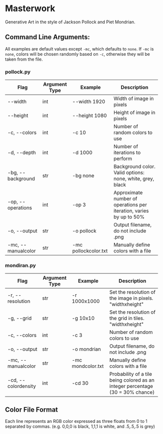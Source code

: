 # Masterwork

Generative Art in the style of Jackson Pollock and Piet Mondrian.

## Command Line Arguments:

All examples are default values except `-mc`, which defaults to `none`. If `-mc` is `none`, colors will be chosen randomly based on `-c`, otherwise they will be taken from the file.

### pollock.py

| Flag | Argument Type | Example | Description |
| ---- | ------------- | ------- | ----------- |
| --width | int | --width 1920 | Width of image in pixels |
| --height | int | --height 1080 | Height of image in pixels |
| -c, --colors | int | -c 10 | Number of random colors to use |
| -d, --depth | int | -d 1000 | Number of iterations to perform | 
| -bg, --background | str | -bg none | Background color. Valid options: none, white, grey, black |
| -op, --operations | int | -op 3 | Approximate number of operations per iteration, varies by up to 50% |
| -o, --output | str | -o pollock | Output filename, do not include .png |
| -mc, --manualcolor | str | -mc pollockcolor.txt | Manually define colors with a file |

### mondiran.py

| Flag | Argument Type | Example | Description |
| ---- | ------------- | ------- | ----------- |
| -r, --resolution | str | -r 1000x1000 | Set the resolution of the image in pixels. "widthxheight" | 
| -g, --grid | str | -g 10x10 | Set the resolution of the grid in tiles. "widthxheight" |
| -c, --colors | int | -c 3 | Number of random colors to use |
| -o, --output | str | -o mondrian | Output filename, do not include .png |
| -mc, --manualcolor | str | -mc mondcolor.txt | Manually define colors with a file |
| -cd, --colordensity | int | -cd 30 | Probability of a tile being colored as an integer percentage (30 = 30% chance) |

## Color File Format

Each line represents an RGB color expressed as three floats from 0 to 1 separated by commas. (e.g. 0,0,0 is black, 1,1,1 is white, and .5,.5,.5 is grey)

